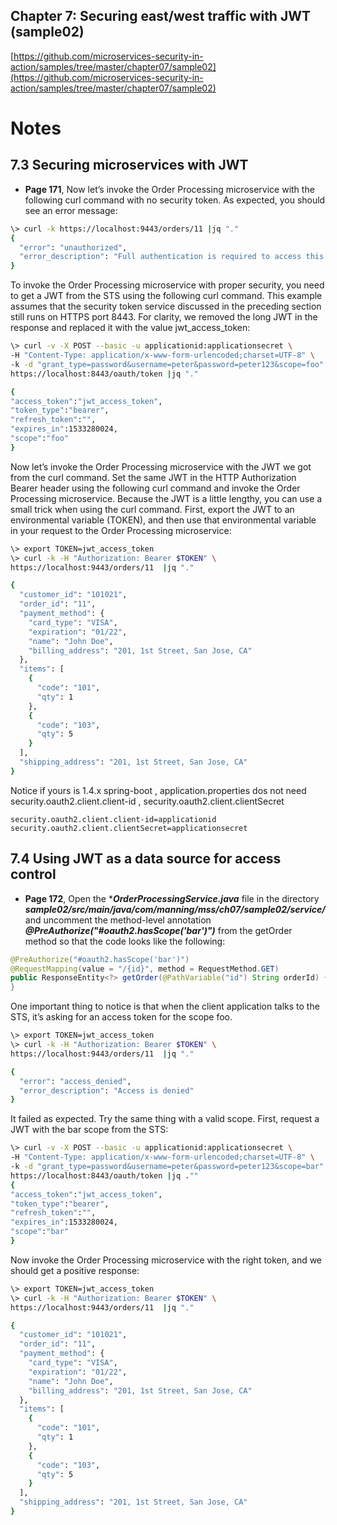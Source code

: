## Chapter 7: Securing east/west traffic with JWT (sample02)

[https://github.com/microservices-security-in-action/samples/tree/master/chapter07/sample02](https://github.com/microservices-security-in-action/samples/tree/master/chapter07/sample02)

# Notes

## 7.3 Securing microservices with JWT

* **Page 171**, Now let’s invoke the Order Processing microservice with the following curl command
with no security token. As expected, you should see an error message:

```bash
\> curl -k https://localhost:9443/orders/11 |jq "."
{
  "error": "unauthorized",
  "error_description": "Full authentication is required to access this resource"
}

```

To invoke the Order Processing microservice with proper security, you need to get a
JWT from the STS using the following curl command. This example assumes that the
security token service discussed in the preceding section still runs on HTTPS port
8443. For clarity, we removed the long JWT in the response and replaced it with the
value jwt_access_token:

```bash
\> curl -v -X POST --basic -u applicationid:applicationsecret \
-H "Content-Type: application/x-www-form-urlencoded;charset=UTF-8" \
-k -d "grant_type=password&username=peter&password=peter123&scope=foo" \
https://localhost:8443/oauth/token |jq "."

{
"access_token":"jwt_access_token",
"token_type":"bearer",
"refresh_token":"",
"expires_in":1533280024,
"scope":"foo"
}
```



Now let’s invoke the Order Processing microservice with the JWT we got from the
curl command. Set the same JWT in the HTTP Authorization Bearer header using
the following curl command and invoke the Order Processing microservice. Because
the JWT is a little lengthy, you can use a small trick when using the curl command.
First, export the JWT to an environmental variable (TOKEN), and then use that environmental
variable in your request to the Order Processing microservice:

```bash
\> export TOKEN=jwt_access_token
\> curl -k -H "Authorization: Bearer $TOKEN" \
https://localhost:9443/orders/11  |jq "."

{
  "customer_id": "101021",
  "order_id": "11",
  "payment_method": {
    "card_type": "VISA",
    "expiration": "01/22",
    "name": "John Doe",
    "billing_address": "201, 1st Street, San Jose, CA"
  },
  "items": [
    {
      "code": "101",
      "qty": 1
    },
    {
      "code": "103",
      "qty": 5
    }
  ],
  "shipping_address": "201, 1st Street, San Jose, CA"
}
```

Notice if yours is 1.4.x spring-boot , application.properties dos not need security.oauth2.client.client-id , security.oauth2.client.clientSecret

```properties
security.oauth2.client.client-id=applicationid
security.oauth2.client.clientSecret=applicationsecret
```

## 7.4 Using JWT as a data source for access control

* **Page 172**, Open the ****OrderProcessingService.java*** file in the directory ***sample02/src/main/java/com/manning/mss/ch07/sample02/service/*** and uncomment the method-level annotation ***@PreAuthorize("#oauth2.hasScope('bar')")*** from the getOrder method so that the code looks like the following:

```java
@PreAuthorize("#oauth2.hasScope('bar')")
@RequestMapping(value = "/{id}", method = RequestMethod.GET)
public ResponseEntity<?> getOrder(@PathVariable("id") String orderId) {
}
```

One important thing to notice is that when the client application talks to the STS, it’s asking for an access token for the scope foo.

```bash
\> export TOKEN=jwt_access_token
\> curl -k -H "Authorization: Bearer $TOKEN" \
https://localhost:9443/orders/11  |jq "."

{
  "error": "access_denied",
  "error_description": "Access is denied"
}
```
It failed as expected. Try the same thing with a valid scope. First, request a JWT with
the bar scope from the STS:

```bash
\> curl -v -X POST --basic -u applicationid:applicationsecret \
-H "Content-Type: application/x-www-form-urlencoded;charset=UTF-8" \
-k -d "grant_type=password&username=peter&password=peter123&scope=bar" \
https://localhost:8443/oauth/token |jq .""
{
"access_token":"jwt_access_token",
"token_type":"bearer",
"refresh_token":"",
"expires_in":1533280024,
"scope":"bar"
}
```
Now invoke the Order Processing microservice with the right token, and we should
get a positive response:

```bash
\> export TOKEN=jwt_access_token
\> curl -k -H "Authorization: Bearer $TOKEN" \
https://localhost:9443/orders/11  |jq "."

{
  "customer_id": "101021",
  "order_id": "11",
  "payment_method": {
    "card_type": "VISA",
    "expiration": "01/22",
    "name": "John Doe",
    "billing_address": "201, 1st Street, San Jose, CA"
  },
  "items": [
    {
      "code": "101",
      "qty": 1
    },
    {
      "code": "103",
      "qty": 5
    }
  ],
  "shipping_address": "201, 1st Street, San Jose, CA"
}

```